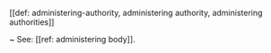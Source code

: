 [[def: administering-authority, administering authority, administering authorities]]

~ See: [[ref: administering body]].

